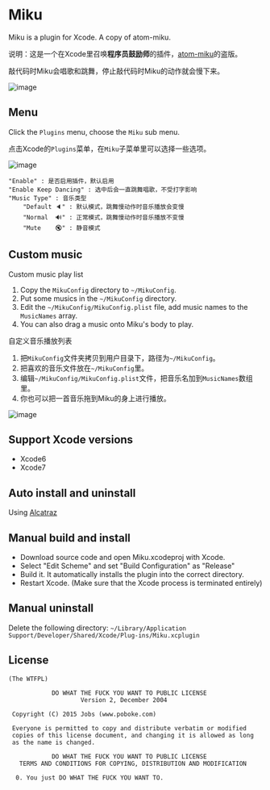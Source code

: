 
# Miku

Miku is a plugin for Xcode. A copy of atom-miku.

说明：这是一个在Xcode里召唤**程序员鼓励师**的插件，[atom-miku](https://github.com/sunqibuhuake/atom-miku)的盗版。

敲代码时Miku会唱歌和跳舞，停止敲代码时Miku的动作就会慢下来。

![image](https://github.com/poboke/Miku/raw/master/Screenshots/about.png)


## Menu

Click the `Plugins` menu, choose the `Miku` sub menu.

点击Xcode的`Plugins`菜单，在`Miku`子菜单里可以选择一些选项。

![image](https://github.com/poboke/Miku/raw/master/Screenshots/menu.jpg)

    "Enable" : 是否启用插件，默认启用
    "Enable Keep Dancing" : 选中后会一直跳舞唱歌，不受打字影响
    "Music Type" : 音乐类型
        "Default 🔈" : 默认模式，跳舞慢动作时音乐播放会变慢
        "Normal  🔊" : 正常模式，跳舞慢动作时音乐播放不变慢
        "Mute    🔇" : 静音模式

## Custom music

Custom music play list

1. Copy the `MikuConfig` directory to `~/MikuConfig`.
2. Put some musics in the `~/MikuConfig` directory.
3. Edit the `~/MikuConfig/MikuConfig.plist` file, add music names to the `MusicNames` array.
4. You can also drag a music onto Miku's body to play.

自定义音乐播放列表

1. 把`MikuConfig`文件夹拷贝到用户目录下，路径为`~/MikuConfig`。
2. 把喜欢的音乐文件放在`~/MikuConfig`里。
3. 编辑`~/MikuConfig/MikuConfig.plist`文件，把音乐名加到`MusicNames`数组里。
4. 你也可以把一首音乐拖到Miku的身上进行播放。

![image](https://github.com/poboke/Miku/raw/master/Screenshots/playlist.jpg)


## Support Xcode versions

- Xcode6
- Xcode7


## Auto install and uninstall

Using [Alcatraz](https://github.com/alcatraz/Alcatraz)


## Manual build and install

- Download source code and open Miku.xcodeproj with Xcode.
- Select "Edit Scheme" and set "Build Configuration" as "Release"
- Build it. It automatically installs the plugin into the correct directory.
- Restart Xcode. (Make sure that the Xcode process is terminated entirely)


## Manual uninstall 

Delete the following directory:
`~/Library/Application Support/Developer/Shared/Xcode/Plug-ins/Miku.xcplugin`


## License

    (The WTFPL)
    
                DO WHAT THE FUCK YOU WANT TO PUBLIC LICENSE
                        Version 2, December 2004
    
     Copyright (C) 2015 Jobs (www.poboke.com)
    
     Everyone is permitted to copy and distribute verbatim or modified
     copies of this license document, and changing it is allowed as long
     as the name is changed.
    
                DO WHAT THE FUCK YOU WANT TO PUBLIC LICENSE
       TERMS AND CONDITIONS FOR COPYING, DISTRIBUTION AND MODIFICATION
    
      0. You just DO WHAT THE FUCK YOU WANT TO.

